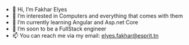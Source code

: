 - 👋 Hi, I’m Fakhar Elyes
- 👀 I’m interested in Computers and everything that comes with them
- 🌱 I’m currently learning Angular and Asp.net Core
- 💞️ I’m soon to be a FullStack engineer
- 📫 You can reach me via my email: elyes.fakhar@esprit.tn

<!---
FakharElyes/FakharElyes is a ✨ special ✨ repository because its `README.md` (this file) appears on your GitHub profile.
You can click the Preview link to take a look at your changes.
--->
